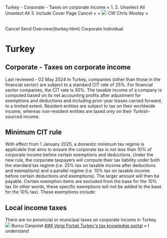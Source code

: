 Turkey - Corporate - Taxes on corporate income
×
1.
2.
Unselect All
Unselect All
3.
Include Cover Page
Cancel
×
×
![](-/media/world-wide-tax-summaries/attachments/global---chris-wooley.ashx%3Frev=ac5e5f3223b34096b1afc2a6009c7320&revision=ac5e5f32-23b3-4096-b1af-c2a6009c7320&hash=859B7ADC84DC2CBEC9760E9E6EE7DE6D0A8BFCDF)
CW
Chris Wooley
×
######
Cancel
Send
Overview](turkey.html)
Corporate
Individual
# Turkey
## Corporate - Taxes on corporate income
Last reviewed - 02 May 2024
In Turkey, companies (other than those in the financial sector) are subject to a standard CIT rate of 25%. For financial sector companies, the CIT rate is 30%.
The taxable income of a company is computed based on its net accounting profits after adjustment for exemptions and deductions and including prior-year losses carried forward, to a limited extent.
Resident entities are subject to tax on their worldwide income, whereas non-resident entities are taxed only on their Turkish-sourced income.
## Minimum CIT rule
With effect from 1 January 2025, a domestic minimum tax regime is applicable that aims to ensure the corporate tax is not less than 10% of corporate income before certain exemptions and deductions. Under the new rule, the corporate taxpayers will compute their tax liability under both the standard tax regime (i.e. 25% tax on taxable income after deductions and exemptions) and a parallel regime (i.e. 10% tax on taxable income before certain deductions and exemptions). The larger amount will then be payable.
Certain exemption items are excluded from the base for the 10% tax (In other words, these specific exemptions will not be added to the base for the 10% tax). These exemptions include:
## Local income taxes
There are no provincial or municipal taxes on corporate income in Turkey.
![](-/media/world-wide-tax-summaries/attachments/turkey---burcu_canpolat.ashx%3Frev=53e7265900154db280a8bf46247d2fa2&revision=53e72659-0015-4db2-80a8-bf46247d2fa2&hash=5827322307037DE55D675E6FA434C185346ED170)
Burcu Canpolat
[### Vergi Portali
Turkey's tax knowledge portal](http://www.vergiportali.com/)
×
I understand